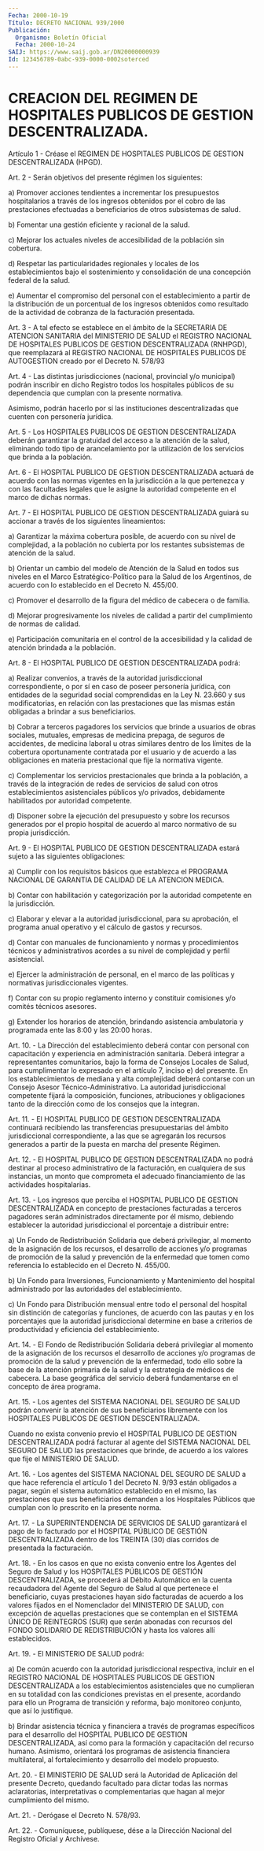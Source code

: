 ```yaml
---
Fecha: 2000-10-19
Título: DECRETO NACIONAL 939/2000
Publicación:
  Organismo: Boletín Oficial
  Fecha: 2000-10-24
SAIJ: https://www.saij.gob.ar/DN20000000939
Id: 123456789-0abc-939-0000-0002soterced
---
```

# CREACION DEL REGIMEN DE HOSPITALES PUBLICOS DE GESTION DESCENTRALIZADA.

<a id="1"></a>
Artículo 1 - Créase el REGIMEN DE HOSPITALES PUBLICOS DE GESTION DESCENTRALIZADA (HPGD).

<a id="2"></a>
Art. 2 - Serán objetivos del presente régimen los siguientes:

a) Promover acciones tendientes a incrementar los presupuestos hospitalarios a través de los ingresos obtenidos por el cobro de las prestaciones efectuadas a beneficiarios de otros subsistemas de salud.

b) Fomentar una gestión eficiente y racional de la salud.

c) Mejorar los actuales niveles de accesibilidad de la población sin cobertura.

d) Respetar las particularidades regionales y locales de los establecimientos bajo el sostenimiento y consolidación de una concepción federal de la salud.

e) Aumentar el compromiso del personal con el establecimiento a partir de la distribución de un porcentual de los ingresos obtenidos como resultado de la actividad de cobranza de la facturación presentada.

<a id="3"></a>
Art. 3 - A tal efecto se establece en el ámbito de la SECRETARIA DE ATENCION SANITARIA del MINISTERIO DE SALUD el REGISTRO NACIONAL DE HOSPITALES PUBLICOS DE GESTION DESCENTRALIZADA (RNHPGD), que reemplazará al REGISTRO NACIONAL DE HOSPITALES PUBLICOS DE AUTOGESTION creado por el Decreto N. 578/93

<a id="4"></a>
Art. 4 - Las distintas jurisdicciones (nacional, provincial y/o municipal) podrán inscribir en dicho Registro todos los hospitales públicos de su dependencia que cumplan con la presente normativa.

Asimismo, podrán hacerlo por sí las instituciones descentralizadas que cuenten con personería jurídica.

<a id="5"></a>
Art. 5 - Los HOSPITALES PUBLICOS DE GESTION DESCENTRALIZADA deberán garantizar la gratuidad del acceso a la atención de la salud, eliminando todo tipo de arancelamiento por la utilización de los servicios que brinda a la población.

<a id="6"></a>
Art. 6 - El HOSPITAL PUBLICO DE GESTION DESCENTRALIZADA actuará de acuerdo con las normas vigentes en la jurisdicción a la que pertenezca y con las facultades legales que le asigne la autoridad competente en el marco de dichas normas.

<a id="7"></a>
Art. 7 - El HOSPITAL PUBLICO DE GESTION DESCENTRALIZADA guiará su accionar a través de los siguientes lineamientos:

a) Garantizar la máxima cobertura posible, de acuerdo con su nivel de complejidad, a la población no cubierta por los restantes subsistemas de atención de la salud.

b) Orientar un cambio del modelo de Atención de la Salud en todos sus niveles en el Marco Estratégico-Político para la Salud de los Argentinos, de acuerdo con lo establecido en el Decreto N. 455/00.

c) Promover el desarrollo de la figura del médico de cabecera o de familia.

d) Mejorar progresivamente los niveles de calidad a partir del cumplimiento de normas de calidad.

e) Participación comunitaria en el control de la accesibilidad y la calidad de atención brindada a la población.

<a id="8"></a>
Art. 8 - El HOSPITAL PUBLICO DE GESTION DESCENTRALIZADA podrá:

a) Realizar convenios, a través de la autoridad jurisdiccional correspondiente, o por sí en caso de poseer personería jurídica, con entidades de la seguridad social comprendidas en la Ley N. 23.660 y sus modificatorias, en relación con las prestaciones que  las mismas están obligadas a brindar a sus beneficiarios.

b) Cobrar a terceros pagadores los servicios que brinde a usuarios de obras sociales, mutuales, empresas de medicina prepaga, de seguros de accidentes, de medicina laboral u otras similares dentro de los límites de la cobertura oportunamente contratada por el usuario y de acuerdo a las obligaciones en materia prestacional que fije la normativa vigente.

c) Complementar los servicios prestacionales que brinda a la población, a través de la integración de redes de servicios de salud con otros establecimientos asistenciales públicos y/o privados, debidamente habilitados por autoridad competente.

d) Disponer sobre la ejecución del presupuesto y sobre los recursos generados por el propio hospital de acuerdo al marco normativo de su propia jurisdicción.

<a id="9"></a>
Art. 9 - El HOSPITAL PUBLICO DE GESTION DESCENTRALIZADA estará sujeto a las siguientes obligaciones:

a) Cumplir con los requisitos básicos que establezca el PROGRAMA NACIONAL DE GARANTIA DE CALIDAD DE LA ATENCION MEDICA.

b) Contar con habilitación y categorización por la autoridad competente en la jurisdicción.

c) Elaborar y elevar a la autoridad jurisdiccional, para su aprobación, el programa anual operativo y el cálculo de gastos y recursos.

d) Contar con manuales de funcionamiento y normas y procedimientos técnicos y administrativos acordes a su nivel de complejidad y perfil asistencial.

e) Ejercer la administración de personal, en el marco de las políticas y normativas jurisdiccionales vigentes.

f) Contar con su propio reglamento interno y constituir comisiones y/o comités técnicos asesores.

g) Extender los horarios de atención, brindando asistencia ambulatoria y programada ente las 8:00 y las 20:00 horas.

<a id="10"></a>
Art. 10. - La Dirección del establecimiento deberá contar con personal con capacitación y experiencia en administración sanitaria. Deberá integrar a representantes comunitarios, bajo la forma de Consejos Locales de Salud, para cumplimentar lo expresado en el artículo 7, inciso e) del presente. En los establecimientos de mediana y alta complejidad deberá contarse con un Consejo Asesor Técnico-Administrativo. La autoridad jurisdiccional competente fijará la composición, funciones, atribuciones y obligaciones tanto de la dirección como de los consejos que la integran.

<a id="11"></a>
Art. 11. - El HOSPITAL PUBLICO DE GESTION DESCENTRALIZADA continuará recibiendo las transferencias presupuestarias del ámbito jurisdiccional correspondiente, a las que se agregarán los recursos generados a partir de la puesta en marcha del presente Régimen.

<a id="12"></a>
Art. 12. - El HOSPITAL PUBLICO DE GESTION DESCENTRALIZADA no podrá destinar al proceso administrativo de la facturación, en cualquiera de sus instancias, un monto que comprometa el adecuado financiamiento de las actividades hospitalarias.

<a id="13"></a>
Art. 13. - Los ingresos que perciba el HOSPITAL PUBLICO DE GESTION DESCENTRALIZADA en concepto de prestaciones facturadas a terceros pagadores serán administrados directamente por él mismo, debiendo establecer la autoridad jurisdiccional el porcentaje a distribuir entre:

a) Un Fondo de Redistribución Solidaria que deberá privilegiar, al momento de la asignación de los recursos, el desarrollo de acciones y/o programas de promoción de la salud y prevención de la enfermedad que tomen como referencia lo establecido en el Decreto N. 455/00.

b) Un Fondo para Inversiones, Funcionamiento y Mantenimiento del hospital administrado por las autoridades del establecimiento.

c) Un Fondo para Distribución mensual entre todo el personal del hospital sin distinción de categorías y funciones, de acuerdo con las pautas y en los porcentajes que la autoridad jurisdiccional determine en base a criterios de productividad y eficiencia del establecimiento.

<a id="14"></a>
Art. 14. - El Fondo de Redistribución Solidaria deberá privilegiar al momento de la asignación de los recursos el desarrollo de acciones y/o programas de promoción de la salud y prevención de la enfermedad, todo ello sobre la base de la atención primaria de la salud y la estrategia de médicos de cabecera. La base geográfica del servicio deberá fundamentarse en el concepto de área programa.

<a id="15"></a>
Art. 15. - Los agentes del SISTEMA NACIONAL DEL SEGURO DE SALUD podrán convenir la atención de sus beneficiarios libremente con los HOSPITALES PUBLICOS DE GESTION DESCENTRALIZADA.

Cuando no exista convenio previo el HOSPITAL PUBLICO DE GESTION DESCENTRALIZADA podrá facturar al agente del SISTEMA NACIONAL DEL SEGURO DE SALUD las prestaciones que brinde, de acuerdo a los valores que fije el MINISTERIO DE SALUD.

<a id="16"></a>
Art. 16. - Los agentes del SISTEMA NACIONAL DEL SEGURO DE SALUD a que hace referencia el artículo 1 del Decreto N. 9/93 están obligados a pagar, según el sistema automático establecido en el mismo, las prestaciones que sus beneficiarios demanden a los Hospitales Públicos que cumplan con lo prescrito en la presente norma.

<a id="17"></a>
Art. 17. - La SUPERINTENDENCIA DE SERVICIOS DE SALUD garantizará el pago de lo facturado por el HOSPITAL PÚBLICO DE GESTIÓN DESCENTRALIZADA dentro de los TREINTA (30) días corridos de presentada la facturación.

<a id="18"></a>
Art. 18. - En los casos en que no exista convenio entre los Agentes del Seguro de Salud y los HOSPITALES PÚBLICOS DE GESTIÓN DESCENTRALIZADA, se procederá al Débito Automático en la cuenta recaudadora del Agente del Seguro de Salud al que pertenece el beneficiario, cuyas prestaciones hayan sido facturadas de acuerdo a los valores fijados en el Nomenclador del MINISTERIO DE SALUD, con excepción de aquellas prestaciones que se contemplan en el SISTEMA ÚNICO DE REINTEGROS (SUR) que serán abonadas con recursos del FONDO SOLIDARIO DE REDISTRIBUCIÓN y hasta los valores allí establecidos.

<a id="19"></a>
Art. 19. - El MINISTERIO DE SALUD podrá:

a) De común acuerdo con la autoridad jurisdiccional respectiva, incluir en el REGISTRO NACIONAL DE HOSPITALES PUBLICOS DE GESTION DESCENTRALIZADA a los establecimientos asistenciales que no cumplieran en su totalidad con las condiciones previstas en el presente, acordando para ello un Programa de transición y reforma, bajo monitoreo conjunto, que así lo justifique.

b) Brindar asistencia técnica y financiera a través de programas específicos para el desarrollo del HOSPITAL PUBLICO DE GESTION DESCENTRALIZADA, así como para la formación y capacitación del recurso humano. Asimismo, orientará los programas de asistencia financiera multilateral, al fortalecimiento y desarrollo del modelo propuesto.

<a id="20"></a>
Art. 20. - El MINISTERIO DE SALUD será la Autoridad de Aplicación del presente Decreto, quedando facultado para dictar todas las normas aclaratorias, interpretativas o complementarias que hagan al mejor cumplimiento del mismo.

<a id="21"></a>
Art. 21. - Derógase el Decreto N. 578/93.

<a id="22"></a>
Art. 22. - Comuníquese, publíquese, dése a la Dirección Nacional del Registro Oficial y Archívese.